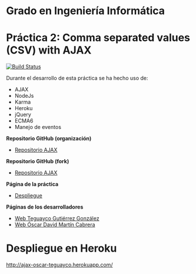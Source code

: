 # Grado en Ingeniería Informática
# Práctica 2: Comma separated values (CSV) with AJAX

[![Build Status](https://travis-ci.org/alu0100825503/ajax-ecma6-modules-files-oscar-teguayco-1.svg?branch=master)](https://travis-ci.org/alu0100825503/ajax-ecma6-modules-files-oscar-teguayco-1)

Durante el desarrollo de esta práctica se ha hecho uso de:
* AJAX
* NodeJs
* Karma
* Heroku
* jQuery
* ECMA6
* Manejo de eventos


**Repositorio GitHub (organización)**

* [Repositorio AJAX](https://github.com/ULL-ESIT-GRADOII-PL/ajax-ecma6-modules-files-oscar-teguayco-1)

**Repositorio GitHub (fork)**

* [Repositorio AJAX](https://github.com/alu0100825503/ajax-ecma6-modules-files-oscar-teguayco-1)

**Página de la práctica**

* [Despliegue](http://ull-esit-gradoii-pl.github.io/ajax-ecma6-modules-files-oscar-teguayco-1)

**Páginas de los desarrolladores**

* [Web Teguayco Gutiérrez González](http://alu0100825503.github.io/)
* [Web Óscar David  Martín Cabrera](http://oscar-dmc.github.io/)

# Despliegue en Heroku 
http://ajax-oscar-teguayco.herokuapp.com/
